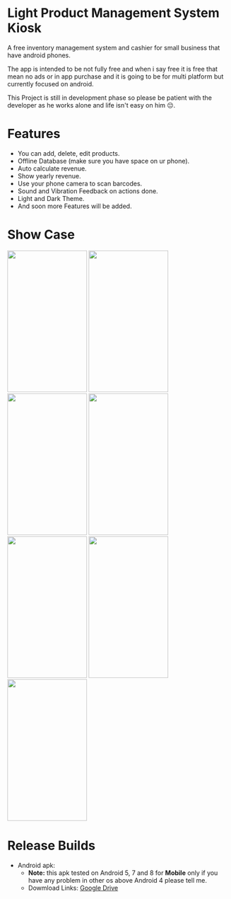 # Light Product Management System Kiosk
A free inventory management system and cashier for small business that have android phones.

The app is intended to be not fully free and when i say free it is free that mean no ads or in app purchase and it is going to be for multi platform but currently focused on android.

This Project is still in development phase so please be patient with the developer as he works alone and life isn't easy on him 😔.

# Features
  - You can add, delete, edit products.
  - Offline Database (make sure you have space on ur phone).
  - Auto calculate revenue.
  - Show yearly revenue.
  - Use your phone camera to scan barcodes.
  - Sound and Vibration Feedback on actions done.
  - Light and Dark Theme.
  - And soon more Features will be added.

# Show Case
  <img src="https://github.com/user-attachments/assets/ae068446-61f1-43ac-8fd8-6015c5309cb4" width="180" height="320">
  <img src="https://github.com/user-attachments/assets/e6ff2ff4-8d10-49ec-ae23-fe1253749f07" width="180" height="320">
  <img src="https://github.com/user-attachments/assets/7403be15-2c9f-46ee-b3b6-2fdfd8768a08" width="180" height="320"> 
  <img src="https://github.com/user-attachments/assets/79d3e2a7-56c7-476b-bcd3-cbcf5f686b64" width="180" height="320">
  <img src="https://github.com/user-attachments/assets/27251310-b05b-4d6b-8631-39f9733a6bf1" width="180" height="320">
  <img src="https://github.com/user-attachments/assets/bde227a8-9f5e-42ef-a85c-208475dc5d69" width="180" height="320">
  <img src="https://github.com/user-attachments/assets/6bfd2ba7-8285-4467-9869-45cafdf2f53a" width="180" height="320">
  
# Release Builds
 * Android apk:
   - **Note:** this apk tested on Android 5, 7 and 8 for **Mobile** only if you have any problem in other os above Android 4 please tell me.
   - Dowmload Links: [Google Drive](https://drive.google.com/file/d/1LCuV5HrcsV4BeLF98DNKY7-FDNwDqcHl/view?usp=sharing)
   
